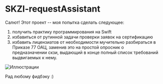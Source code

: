 # SKZI-requestAssistant

Салют! Этот проект -- моя попытка сделать следующее: 
1) получить практику программирования на Swift
2) избавиться от рутинной задачи проверки заявок на сертификацию
3) избавить лицензиатов от необходимости мучительно разбираться в Приказе 77 ОАЦ, заменив это на простой опросник о предназначении скзи, выдающий в конце полный  список требований выдвигаемых к нему.

![Иллюстрации](https://i.ibb.co/St3WNn3/imgonline-com-ua-Collage-U1sq-ZVWtksz-Z.jpg)

Рад любому фидбэку :)

